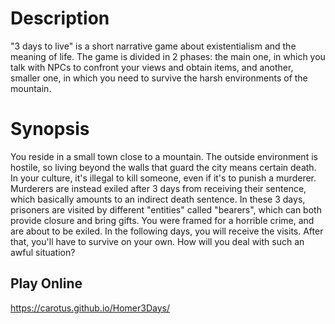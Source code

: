 # Description

"3 days to live" is a short narrative game about existentialism and the meaning of life. The game is divided in 2 phases: the main one, in which you talk with NPCs to confront your views and obtain items, and another, smaller one, in which you need to survive the harsh environments of the mountain.

# Synopsis

You reside in a small town close to a mountain. The outside environment is hostile, so living beyond the walls that guard the city means certain death. In your culture, it's illegal to kill someone, even if it's to punish a murderer. Murderers are instead exiled after 3 days from receiving their sentence, which basically amounts to an indirect death sentence. In these 3 days, prisoners are visited by different "entities" called "bearers", which can both provide closure and bring gifts. You were framed for a horrible crime, and are about to be exiled. In the following days, you will receive the visits. After that, you'll have to survive on your own. How will you deal with such an awful situation?


## Play Online
<https://carotus.github.io/Homer3Days/>


